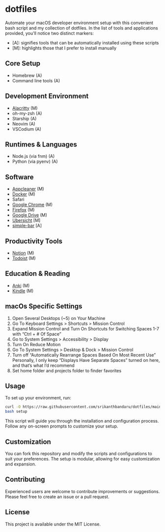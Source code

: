 # dotfiles

Automate your macOS developer environment setup with this convenient bash script and my collection of dotfiles. In the list of tools and applications provided, you'll notice two distinct markers:

- [A]: signifies tools that can be automatically installed using these scripts
- [M]: highlights those that I prefer to install manually

## Core Setup

- Homebrew (A)
- Command line tools (A)

## Development Environment

- [Alacritty](https://alacritty.org/) (M)
- oh-my-zsh (A)
- Starship (A)
- Neovim (A)
- VSCodium (A)

## Runtimes & Languages

- Node.js (via fnm) (A)
- Python (via pyenv) (A)

## Software

- [Appcleaner](https://freemacsoft.net/appcleaner/) (M)
- [Docker](https://www.docker.com/) (M)
- Safari
- [Google Chrome](https://www.google.com/chrome/) (M)
- [Firefox](https://www.mozilla.org/en-US/firefox/new/) (M)
- [Google Drive](https://www.google.com/drive/download/) (M)
- [Ubersicht](https://tracesof.net/uebersicht/) [M]
- [simple-bar](https://github.com/Jean-Tinland/simple-bar) [A]

## Productivity Tools

- [Notion](https://www.notion.so/desktop) (M)
- [Todoist](https://todoist.com/downloads) (M)

## Education & Reading

- [Anki](https://apps.ankiweb.net/) (M)
- [Kindle](https://www.amazon.com/b?ie=UTF8&node=16571048011) (M)

## macOs Specific Settings

1. Open Several Desktops (~5) on Your Machine
2. Go To Keyboard Settings > Shortcuts > Mission Control
3. Expand Mission Control and Turn On Shortcuts for Switching Spaces 1-7 with “Ctrl + # Of Space”
4. Go to System Settings > Accessibility > Display
5. Turn On Reduce Motion
6. Go To System Settings > Desktop & Dock > Mission Control
7. Turn off “Automatically Rearrange Spaces Based On Most Recent Use”
   Personally, I only keep “Displays Have Separate Spaces” turned on here, and that’s what I’d recommend
8. Set home folder and projects folder to finder favorites

## Usage

To set up your environment, run:

```sh
curl -O https://raw.githubusercontent.com/srikanthbandaru/dotfiles/main/setup
bash setup
```

This script will guide you through the installation and configuration process. Follow any on-screen prompts to customize your setup.

## Customization

You can fork this repository and modify the scripts and configurations to suit your preferences. The setup is modular, allowing for easy customization and expansion.

## Contributing

Experienced users are welcome to contribute improvements or suggestions. Please feel free to create an issue or a pull request.

## License

This project is available under the MIT License.
